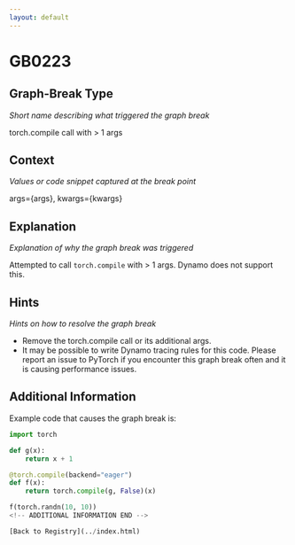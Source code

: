 ```yaml
---
layout: default
---
```

# GB0223

## Graph-Break Type
*Short name describing what triggered the graph break*

torch.compile call with > 1 args

## Context
*Values or code snippet captured at the break point*

args={args}, kwargs={kwargs}

## Explanation
*Explanation of why the graph break was triggered*

Attempted to call `torch.compile` with > 1 args. Dynamo does not support this.

## Hints
*Hints on how to resolve the graph break*

- Remove the torch.compile call or its additional args.
- It may be possible to write Dynamo tracing rules for this code. Please report an issue to PyTorch if you encounter this graph break often and it is causing performance issues.


## Additional Information

<!-- ADDITIONAL INFORMATION START - Add custom information below this line -->
Example code that causes the graph break is:

```python
import torch

def g(x):
    return x + 1

@torch.compile(backend="eager") 
def f(x):
    return torch.compile(g, False)(x)

f(torch.randn(10, 10))
<!-- ADDITIONAL INFORMATION END -->

[Back to Registry](../index.html)
